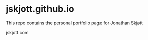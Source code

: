 # jskjott.github.io

This repo contains the personal portfolio page for Jonathan Skjøtt

jskjott.com
